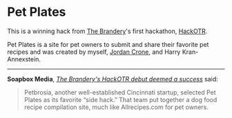 # Pet Plates

This is a winning hack from [The Brandery](http://brandery.org/)'s first hackathon, [HackOTR](http://www.hackotr.com/).

Pet Plates is a site for pet owners to submit and share their favorite pet recipes and was created by myself, [Jordan Crone](https://github.com/jordantheleast), and Harry Kran-Annexstein.

*****

**Soapbox Media**, [_The Brandery's HackOTR debut deemed a success_](https://www.soapboxmedia.com/innovationnews/031015-brandery-hack-OTR-deemed-a-success.aspx) said: 
> Petbrosia, another well-established Cincinnati startup, selected Pet Plates as its favorite “side hack.” That team put together a dog food recipe compilation site, much like Allrecipes.com for pet owners.

